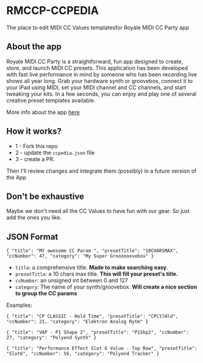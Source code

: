 # RMCCP-CCPEDIA
The place to edit MIDI CC Values templatesfor Royale MIDI CC Party app

## About the app

Royale MIDI CC Party is a straightforward, fun app designed to create, store, and launch MIDI CC presets. This application has been developed with fast live performance in mind by someone who has been recording live shows all year long. Grab your hardware synth or groovebox, connect it to your iPad using MIDI, set your MIDI channel and CC channels, and start tweaking your kits. In a few seconds, you can enjoy and play one of several creative preset templates available.

More info about the app [here](https://royalemidiccparty.royalefougard.com/)

## How it works?

- 1 - Fork this repo
- 2 - update the `ccpedia.json` file
- 3 - create a PR. 

Then I'll review changes and integrate them (possibly) in a future version of the App

## Don't be exhaustive

Maybe we don't need all the CC Values to have fun with our gear. So just add the ones you like. 


## JSON Format

`{ "title": "MY awesome CC Param ", "presetTitle": "10CHARSMAX", "ccNumber": 47, "category": "My Super Groooooovebox" }`

- `title`: a comprehensive title. **Made to make searching easy**.
- `presetTitle`: a 10 chars max title. **This will fill your preset's title.**
- `ccNumber`: an unsigned int between 0 and 127
- `category`: The name of your synth/groovebox. **Will create a nice section to group the CC params**

Examples:

`{ "title": "CP CLASSIC - Hold Time", "presetTitle": "CPCtlHld", "ccNumber": 21, "category": "Elektron Analog Rytm" }`

`{ "title": "VAP - P1 Shape 2", "presetTitle": "P1Shp2", "ccNumber": 27, "category": "Polyend Synth" }`

`{ "title": "Performance Effect Slot 6 Value - Top Row", "presetTitle": "Slot6", "ccNumber": 56, "category": "Polyend Tracker" }`

